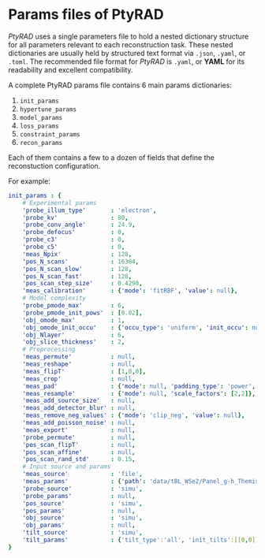 # Params files of PtyRAD

*PtyRAD* uses a single parameters file to hold a nested dictionary structure for all parameters relevant to each reconstruction task. These nested dictionaries are usually held by structured text format via `.json`, `.yaml`, or `.toml`. The recommended file format for *PtyRAD* is `.yaml`, or **YAML** for its readability and excellent compatibility. 

A complete PtyRAD params file contains 6 main params dictionaries:
1. `init_params`
2. `hypertune_params`
3. `model_params`
4. `loss_params`
5. `constraint_params`
6. `recon_params`

Each of them contains a few to a dozen of fields that define the reconstuction configuration.

For example:

```yaml
init_params : {
    # Experimental params
    'probe_illum_type'       : 'electron',
    'probe_kv'               : 80,
    'probe_conv_angle'       : 24.9,
    'probe_defocus'          : 0,
    'probe_c3'               : 0,
    'probe_c5'               : 0,
    'meas_Npix'              : 128,
    'pos_N_scans'            : 16384,
    'pos_N_scan_slow'        : 128,
    'pos_N_scan_fast'        : 128,
    'pos_scan_step_size'     : 0.4290,
    'meas_calibration'       : {'mode': 'fitRBF', 'value': null},
    # Model complexity
    'probe_pmode_max'        : 6,
    'probe_pmode_init_pows'  : [0.02],
    'obj_omode_max'          : 1,
    'obj_omode_init_occu'    : {'occu_type': 'uniform', 'init_occu': null}, 
    'obj_Nlayer'             : 6,
    'obj_slice_thickness'    : 2,
    # Preprocessing
    'meas_permute'           : null,
    'meas_reshape'           : null,
    'meas_flipT'             : [1,0,0],
    'meas_crop'              : null,
    'meas_pad'               : {'mode': null, 'padding_type': 'power', 'target_Npix': 256,'value': 0},
    'meas_resample'          : {'mode': null, 'scale_factors': [2,2]},
    'meas_add_source_size'   : null,
    'meas_add_detector_blur' : null,
    'meas_remove_neg_values' : {'mode': 'clip_neg', 'value': null},
    'meas_add_poisson_noise' : null,
    'meas_export'            : null,
    'probe_permute'          : null,
    'pos_scan_flipT'         : null,
    'pos_scan_affine'        : null,
    'pos_scan_rand_std'      : 0.15,
    # Input source and params
    'meas_source'            : 'file',
    'meas_params'            : {'path': 'data/tBL_WSe2/Panel_g-h_Themis/scan_x128_y128.raw'},
    'probe_source'           : 'simu',
    'probe_params'           : null,
    'pos_source'             : 'simu',
    'pos_params'             : null,
    'obj_source'             : 'simu',
    'obj_params'             : null,
    'tilt_source'            : 'simu',
    'tilt_params'            : {'tilt_type':'all', 'init_tilts':[[0,0]]},
}
```